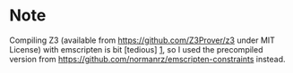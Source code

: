 # Note

Compiling Z3 (available from https://github.com/Z3Prover/z3 under MIT License) with emscripten is bit
[tedious] [1], so I used the precompiled version from https://github.com/normanrz/emscripten-constraints instead.

[1]: https://twitter.com/timfelgentreff/status/430275109736419328